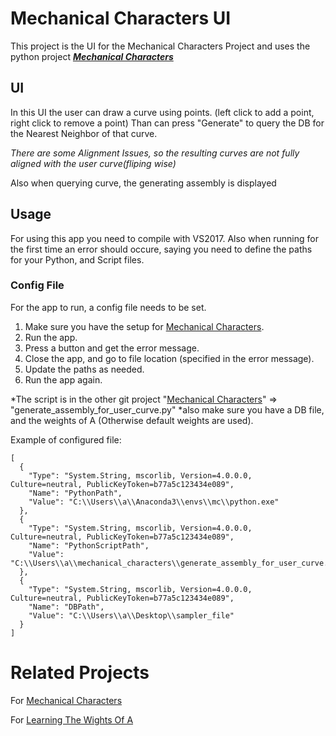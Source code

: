 # Mechanical Characters UI

This project is the UI for the Mechanical Characters Project and uses the python project ***[Mechanical Characters](https://github.com/ofirbartal100/Mechanical_Characters)***

## UI
In this UI the user can draw a curve using points. (left click to add a point, right click to remove a point)
Than can press "Generate" to query the DB for the Nearest Neighbor of that curve.

*There are some Alignment Issues, so the resulting curves are not fully aligned with the user curve(fliping wise)*

Also when querying curve, the generating assembly is displayed

## Usage
For using this app you need to compile with VS2017.
Also when running for the first time an error should occure, saying you need to define the paths for your Python, and Script files.

### Config File
For the app to run, a config file needs to be set.
1) Make sure you have the setup for [Mechanical Characters](https://github.com/ofirbartal100/Mechanical_Characters).
2) Run the app.
3) Press a button and get the error message.
4) Close the app, and go to file location (specified in the error message).
5) Update the paths as needed.
6) Run the app again.

*The script is in the other git project "[Mechanical Characters](https://github.com/ofirbartal100/Mechanical_Characters)" => "generate_assembly_for_user_curve.py"
*also make sure you have a DB file, and the weights of A (Otherwise default weights are used).

Example of configured file:
```
[
  {
    "Type": "System.String, mscorlib, Version=4.0.0.0, Culture=neutral, PublicKeyToken=b77a5c123434e089",
    "Name": "PythonPath",
    "Value": "C:\\Users\\a\\Anaconda3\\envs\\mc\\python.exe"
  },
  {
    "Type": "System.String, mscorlib, Version=4.0.0.0, Culture=neutral, PublicKeyToken=b77a5c123434e089",
    "Name": "PythonScriptPath",
    "Value": "C:\\Users\\a\\mechanical_characters\\generate_assembly_for_user_curve.py"
  },
  {
    "Type": "System.String, mscorlib, Version=4.0.0.0, Culture=neutral, PublicKeyToken=b77a5c123434e089",
    "Name": "DBPath",
    "Value": "C:\\Users\\a\\Desktop\\sampler_file"
  }
]
```



# Related Projects

For [Mechanical Characters](https://github.com/ofirbartal100/Mechanical_Characters)

For [Learning The Wights Of A](https://github.com/ofirbartal100/Mechanical_Characters_Learning_A)
